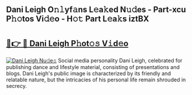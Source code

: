 ## Dani Leigh O𝚗𝚕yf𝚊ns L𝚎a𝚔ed N𝚞𝚍es - Part-xcu P𝚑𝚘tos Vi𝚍𝚎o - H𝚘𝚝 Part L𝚎a𝚔s iztBX

# <h2><a href="http://kf8g4b.oniu.top/?m=Dani+Leigh">🔗👉 🔴 Dani Leigh P𝚑ot𝚘𝚜 V𝚒d𝚎o</a></h2>

[![Dani Leigh Nu𝚍e𝚜](https://i.imgur.com/0qMVB7G.gif)](http://kf8g4b.oniu.top/?m=Dani+Leigh)
Social media personality Dani Leigh, celebrated for publishing dance and lifestyle material, consisting of presentations and blogs. Dani Leigh's public image is characterized by its friendly and relatable nature, but the intricacies of his personal life remain shrouded in secrecy.  
